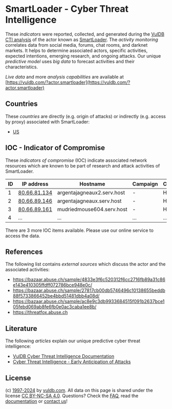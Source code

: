 # SmartLoader - Cyber Threat Intelligence

These _indicators_ were reported, collected, and generated during the [VulDB CTI analysis](https://vuldb.com/?kb.cti) of the actor known as [SmartLoader](https://vuldb.com/?actor.smartloader). The _activity monitoring_ correlates data from social media, forums, chat rooms, and darknet markets. It helps to determine associated actors, specific activities, expected intentions, emerging research, and ongoing attacks. Our unique _predictive model_ uses _big data_ to forecast activities and their characteristics.

_Live data_ and more _analysis capabilities_ are available at [https://vuldb.com/?actor.smartloader](https://vuldb.com/?actor.smartloader)

## Countries

These _countries_ are directly (e.g. origin of attacks) or indirectly (e.g. access by proxy) associated with SmartLoader:

* [US](https://vuldb.com/?country.us)

## IOC - Indicator of Compromise

These _indicators of compromise_ (IOC) indicate associated network resources which are known to be part of research and attack activities of SmartLoader.

ID | IP address | Hostname | Campaign | Confidence
-- | ---------- | -------- | -------- | ----------
1 | [80.66.81.134](https://vuldb.com/?ip.80.66.81.134) | argentajagneaux2.serv.host | - | High
2 | [80.66.89.146](https://vuldb.com/?ip.80.66.89.146) | argentajagneaux.serv.host | - | High
3 | [80.66.89.161](https://vuldb.com/?ip.80.66.89.161) | mudriedmouse604.serv.host | - | High
4 | ... | ... | ... | ...

There are 3 more IOC items available. Please use our online service to access the data.

## References

The following list contains _external sources_ which discuss the actor and the associated activities:

* https://bazaar.abuse.ch/sample/4833e3f6c520312f6cc2716fb89a31c86e143e410305ffdff072786bce948e0c/
* https://bazaar.abuse.ch/sample/27817cb00db5746496c10138655beddb88f5733866452be4bbd51481dbb4a08d/
* https://bazaar.abuse.ch/sample/ac8e9c3db9933684515f091b2637bce105febd069ab8fe6fb0e0ac3caba1ee8b/
* https://threatfox.abuse.ch

## Literature

The following _articles_ explain our unique predictive cyber threat intelligence:

* [VulDB Cyber Threat Intelligence Documentation](https://vuldb.com/?kb.cti)
* [Cyber Threat Intelligence - Early Anticipation of Attacks](https://www.scip.ch/en/?labs.20201022)

## License

(c) [1997-2024](https://vuldb.com/?kb.changelog) by [vuldb.com](https://vuldb.com/?kb.about). All data on this page is shared under the license [CC BY-NC-SA 4.0](https://creativecommons.org/licenses/by-nc-sa/4.0/). Questions? Check the [FAQ](https://vuldb.com/?kb.faq), read the [documentation](https://vuldb.com/?kb) or [contact us](https://vuldb.com/?contact)!
